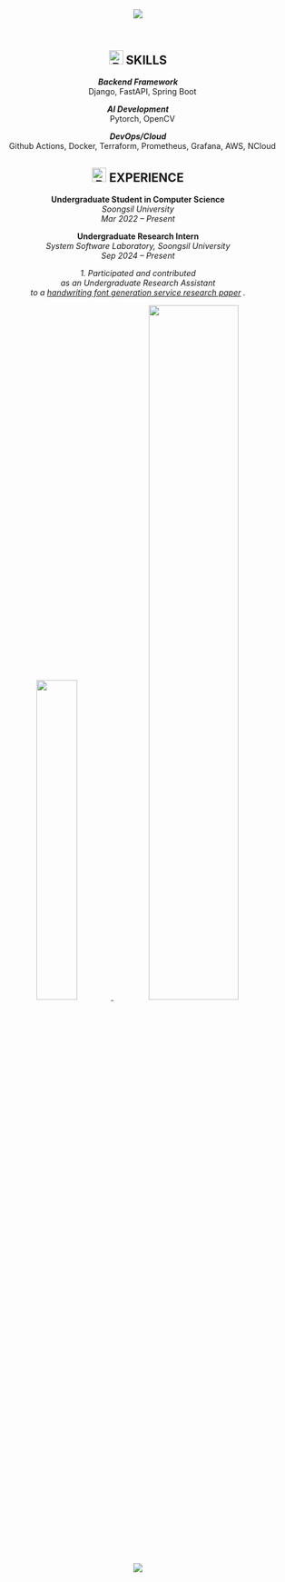 <header>
  <div align="center">
    <img src="https://capsule-render.vercel.app/api?type=waving&height=300&color=gradient&customColorList=4&text=UIJONG%20YANG&fontAlign=39&textBg=false">
  </div>
</header>

<div align="center">
  
  <h2>
    <img src="https://raw.githubusercontent.com/Tarikul-Islam-Anik/Animated-Fluent-Emojis/master/Emojis/Hand%20gestures/Backhand%20Index%20Pointing%20Down%20Light%20Skin%20Tone.png" alt="Backhand Index Pointing Down Light Skin Tone" width="25" height="25" /> SKILLS
  </h2>

  <div align="center">
    
_**Backend Framework**_  
&nbsp;&nbsp;&nbsp;&nbsp;Django, FastAPI, Spring Boot

_**AI Development**_  
&nbsp;&nbsp;&nbsp;&nbsp;Pytorch, OpenCV

_**DevOps/Cloud**_  
&nbsp;&nbsp;&nbsp;&nbsp;Github Actions, Docker, Terraform, Prometheus, Grafana, AWS, NCloud

  </div>
  
  <h2>
    <img src="https://raw.githubusercontent.com/Tarikul-Islam-Anik/Animated-Fluent-Emojis/master/Emojis/Hand%20gestures/Backhand%20Index%20Pointing%20Down%20Light%20Skin%20Tone.png" alt="Backhand Index Pointing Down Light Skin Tone" width="25" height="25" /> EXPERIENCE
  </h2>
  
  <div align="center">

**Undergraduate Student in Computer Science**  
_Soongsil University_  
_Mar 2022 – Present_

**Undergraduate Research Intern**  
_System Software Laboratory, Soongsil University_  
_Sep 2024 – Present_

_1. Participated and contributed_  
_as an Undergraduate Research Assistant_  
_to a [handwriting font generation service research paper](https://ocean.kisti.re.kr/IS_mvpopo213L.do?ResultTotalCNT=109&pageNo=1&pageSize=10&method=view&acnCn1=&poid=sighlt&kojic=OOGHAK&sVnc=y2024m10a&id=8&setId=&iTableId=&iDocId=&sFree=&pQuery=%28kojic%3AOOGHAK%29+AND+%28voliss_ctrl_no%3Ay2024m10a%29)
._

  </div>
  
  <p>
    <a href="https://github.com/anuraghazra/github-readme-stats">
        <img src="https://github-readme-stats.vercel.app/api/top-langs/?username=Scanf-s&layout=donut&show_icons=true&theme=material-palenight&hide_border=true&bg_color=20232a&icon_color=58A6FF&text_color=fff&title_color=58A6FF&count_private=true&exclude_repo=XV6&hide=HTML,C,Javascript,CSS,Makefile,jupyter%20notebook" width=38% />
    </a>    
    <a href="https://github.com/anuraghazra/github-readme-stats">
      <img src="https://github-readme-stats.vercel.app/api?username=Scanf-s&show_icons=true&theme=material-palenight&hide_border=true&bg_color=20232a&icon_color=58A6FF&text_color=fff&title_color=58A6FF&count_private=true" width=56% />
    </a>
  </p>
  
  <br>
  <img src="https://capsule-render.vercel.app/api?type=waving&color=gradient&customColorList=4&height=120&animation=fadeIn&section=footer&fontAlign=70">
</div>
